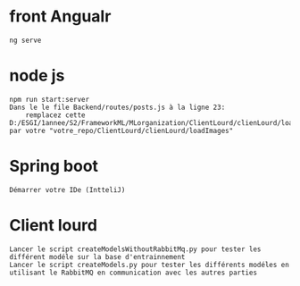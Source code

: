 # front Angualr
    ng serve

# node js
    npm run start:server
    Dans le le file Backend/routes/posts.js à la ligne 23: 
        remplacez cette D:/ESGI/1annee/S2/FrameworkML/MLorganization/ClientLourd/clienLourd/loadImages" par votre "votre_repo/ClientLourd/clienLourd/loadImages"

# Spring boot
    Démarrer votre IDe (IntteliJ)

# Client lourd

    Lancer le script createModelsWithoutRabbitMq.py pour tester les différent modéle sur la base d'entrainnement
    Lancer le script createModels.py pour tester les différents modéles en utilisant le RabbitMQ en communication avec les autres parties
